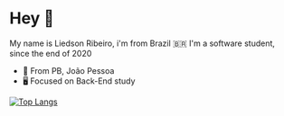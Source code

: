 # Hey 👋
My name is Liedson Ribeiro, i'm from Brazil :brazil: I'm a software student, since the end of 2020

- 🏡 From PB, João Pessoa
- 🖥️ Focused on Back-End study 

<a width=1130px> [![Top Langs](https://github-readme-stats.vercel.app/api/top-langs/?username=Liedsonrm&layout=compact&title_color=4B0082&bg_color=060606&text_color=DDDDDD&border_color=6A5ACD)](https://github.com/anuraghazra/github-readme-stats) <a>

